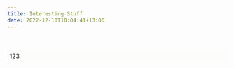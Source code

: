 ```yaml
---
title: Interesting Stuff  
date: 2022-12-10T10:04:41+13:00
---
```


<head>
<body>
<p></p>
<br>
<style>

.body {
background-color: #fcfcfa;
  scroll-snap-type: y proximity;
  scroll-padding-top: 15vh;
  overflow-y: scroll;
  font-family: helvetica;
}
 .container {
  display: flex;
  top:80px;
  background-color: #fcfcfa;
  padding: 5px;
}

.container > div {
  background-color: transparent;
  margin: 5px;
  padding: 5px;
  font-size: 30px;
  gap:12px;
}
</style>
</head>


<p></p>

<div class="container">
  <div id = "A">1</div>
  <div id = "B">2</div>
  <div id = "C">3</div>  
  
</div>

</Body>

